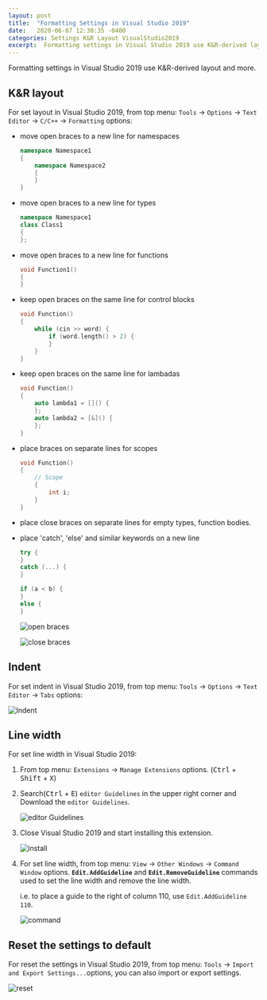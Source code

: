 ```yaml
---
layout: post
title:  "Formatting Settings in Visual Studio 2019"
date:   2020-06-07 12:30:35 -0400
categories: Settings K&R Layout VisualStudio2019
excerpt:  Formatting settings in Visual Studio 2019 use K&R-derived layout and more...... 
---
```


Formatting settings in Visual Studio 2019 use K&R-derived layout and more.

## K&R layout

For set layout in Visual Studio 2019, from top menu: `Tools` -> `Options` -> `Text Editor` -> `C/C++` -> `Formatting` options:

- move open braces to a new line for namespaces

    ```c++
    namespace Namespace1
    {
        namespace Namespace2
        {
        }
    }
    ```

- move open braces to a new line for types

    ```c++
    namespace Namespace1
    class Class1
    {
    };
    ```

- move open braces to a new line for functions

    ```c++
    void Function1()
    {
    }
    ```

- keep open braces on the same line for control blocks

    ```c++
    void Function()
    {
        while (cin >> word) {
            if (word.length() > 2) {
            }
        }
    }
    ```

- keep open braces on the same line for lambadas

    ```c++
    void Function()
    {
        auto lambda1 = []() {
        };
        auto lambda2 = [&]() {
        };
    }
    ```

- place braces on separate lines for scopes

    ```c++
    void Function()
    {
        // Scope
        {
            int i;
        }
    }
    ```

- place close braces on separate lines for empty types, function bodies.

- place 'catch', 'else' and similar keywords on a new line

    ```c++
    try {
    }
    catch (...) {
    }

    if (a < b) {
    }
    else {
    }
    ```

    ![open braces](https://github.com/cmcmone/cmcmone.github.com/blob/master/imgs/202006/openbraces.png?raw=true)

    ![close braces](https://github.com/cmcmone/cmcmone.github.com/blob/master/imgs/202006/closebraces.png?raw=true)

## Indent

For set indent in Visual Studio 2019, from top menu: `Tools` -> `Options` -> `Text Editor` -> `Tabs` options:

![Indent](https://github.com/cmcmone/cmcmone.github.com/blob/master/imgs/202006/indenting.png?raw=true)

## Line width

For set line width in Visual Studio 2019:

1. From top menu: `Extensions` -> `Manage Extensions` options. (<kbd>Ctrl</kbd> + <kbd>Shift</kbd> + <kbd>X</kbd>)

2. Search(<kbd>Ctrl</kbd> + <kbd>E</kbd>) `editor Guidelines` in the upper right corner and Download the `editor Guidelines`.

    ![editor Guidelines](https://github.com/cmcmone/cmcmone.github.com/blob/master/imgs/202006/guidelines.png?raw=true)

3. Close Visual Studio 2019 and start installing this extension.

    ![install](https://github.com/cmcmone/cmcmone.github.com/blob/master/imgs/202006/install.png?raw=true)

4. For set line width, from top menu: `View` -> `Other Windows` -> `Command Window` options. **`Edit.AddGuideline`** and **`Edit.RemoveGuideline`** commands used to set the line width and remove the line width.

    i.e. to place a guide to the right of column 110, use `Edit.AddGuideline 110`.

    ![command](https://github.com/cmcmone/cmcmone.github.com/blob/master/imgs/202006/command.png?raw=true)

## Reset the settings to default

For reset the settings in Visual Studio 2019, from top menu: `Tools` -> `Import and Export Settings...`options, you can also import or export settings.

![reset](https://github.com/cmcmone/cmcmone.github.com/blob/master/imgs/202006/reset.png?raw=true)
